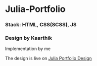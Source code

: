 # Julia-Portfolio

### Stack: HTML, CSS(SCSS), JS

### Design by Kaarthik
Implementation by me

The design is live on [Julia Portfolio Design](https://lucid-bardeen-263776.netlify.app/)
